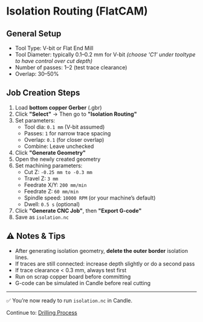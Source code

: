 # Isolation Routing (FlatCAM)

## General Setup
- Tool Type: V-bit or Flat End Mill
- Tool Diameter: typically 0.1–0.2 mm for V-bit *(choose 'C1' under tooltype to have control over cut depth)*
- Number of passes: 1–2 (test trace clearance)
- Overlap: 30–50%

## Job Creation Steps
1. Load **bottom copper Gerber** (.gbr)
2. Click **"Select"** → Then go to **"Isolation Routing"**
3. Set parameters:
   - Tool dia: `0.1 mm` (V-bit assumed)
   - Passes: `1` for narrow trace spacing
   - Overlap: `0.1` (for closer overlap)
   - Combine: Leave unchecked
4. Click **"Generate Geometry"**
5. Open the newly created geometry
6. Set machining parameters:
   - Cut Z: `-0.25 mm to -0.3 mm`
   - Travel Z: `3 mm`
   - Feedrate X/Y: `200 mm/min`
   - Feedrate Z: `60 mm/min`
   - Spindle speed: `10000 RPM` (or your machine’s default)
   - Dwell: `0.5 s` (optional)
7. Click **"Generate CNC Job"**, then **"Export G-code"**
8. Save as `isolation.nc`

## ⚠️ Notes & Tips
-  After generating isolation geometry, **delete the outer border** isolation lines.
- If traces are still connected: increase depth slightly or do a second pass
- If trace clearance < 0.3 mm, always test first
- Run on scrap copper board before committing
- G-code can be simulated in Candle before real cutting

---

✅ You’re now ready to run `isolation.nc` in Candle.

Continue to: [Drilling Process](./drilling.md)
